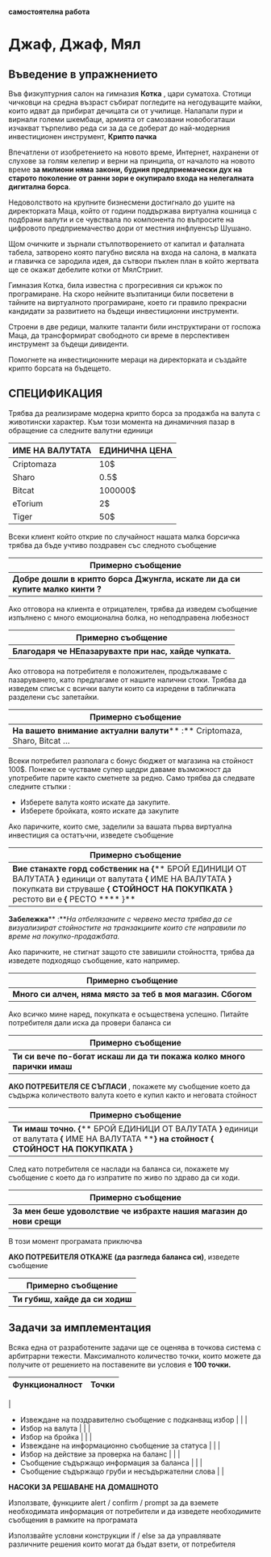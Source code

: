 **самостоятелна работа**

# Джаф, Джаф, Мял

## Въведение в упражнението

Във физкултурния салон на гимназия **Котка** , цари суматоха. Стотици чичковци на средна възраст събират погледите на негодуващите майки, които идват да прибират дечицата си от училище. Налапали пури и вирнали големи шкембаци, армията от самозвани новобогаташи изчакват търпеливо реда си за да се доберат до най-модерния инвестиционен инструмент, **Крипто пачка**

Впечатлени от изобретението на новото време, Интернет, нахранени от слухове за голям келепир и верни на принципа, от началото на новото време **за милиони няма закони, будния предприемачески дух на старото поколение от ранни зори е окупирало входа на нелегалната дигитална борса**.

Недоволството на крупните бизнесмени достигнало до ушите на директорката Маца, който от години поддържава виртуална кошница с подбрани валути и се чувствала по компонента по въпросите на цифровото предприемачество дори от местния инфлуенсър Шушано.

Щом очичките и зърнали стълпотворението от капитал и фаталната табела, затворено която пагубно висяла на входа на салона, в малката и главичка се зародила идея, да сътвори пъклен план в който жертвата ще се окажат дебелите котки от МялСтриит.

Гимназия Котка, била известна с прогресивния си кръжок по програмиране. На скоро нейните възпитаници били посветени в тайните на виртуалното програмиране, което ги правило прекрасни кандидати за развитието на бъдещи инвестиционни инструменти.

Строени в две редици, малките таланти били инструктирани от госпожа Маца, да трансформират свободното си време в перспективен инструмент за бъдещи дивиденти.

Помогнете на инвестиционните мераци на директорката и създайте крипто борсата на бъдещето.

## СПЕЦИФИКАЦИЯ

Трябва да реализираме модерна крипто борса за продажба на валута с животински характер. Към този момента на динамичния пазар в обращение са следните валутни единици

| **ИМЕ НА ВАЛУТАТА** | **ЕДИНИЧНА ЦЕНА** |
| --- | --- |
| Criptomaza | 10$ |
| Sharo | 0.5$ |
| Bitcat | 100000$ |
| eTorium | 2$ |
| Tiger | 50$ |

Всеки клиент който открие по случайност нашата малка борсичка трябва да бъде учтиво поздравен със следното съобщение

| **Примерно съобщение** |
| --- |
| **Добре дошли в крипто борса Джунгла, искате ли да си купите малко кинти**  **?** |

Ако отговора на клиента е отрицателен, трябва да изведем съобщение изпълнено с много емоционална болка, но неподправена любезност

| **Примерно съобщение** |
| --- |
| **Благодаря че НЕпазарувахте при нас, хайде чупката.** |

Ако отговора на потребителя е положителен, продължаваме с пазаруването, като предлагаме от нашите налични стоки. Трябва да изведем списък с всички валути които са изредени в табличката разделени със запетайки.

| **Примерно съобщение** |
| --- |
| **На вашето внимание актуални валути**** :** Criptomaza, Sharo, Bitcat … |

Всеки потребител разполага с бонус бюджет от магазина на стойност 100$. Понеже се чустваме супер щедри даваме възможност да употребите парите както сметнете за редно. Само трябва да следвате следните стъпки :

- Изберете валута която искате да закупите.
- Изберете бройката, която искате да закупите

Ако паричките, които сме, заделили за вашата първа виртуална инвестиция са остатъчни, изведете съобщение

| **Примерно съобщение** |
| --- |
| **Вие станахте горд собственик на**  **{**** БРОЙ ЕДИНИЦИ ОТ ВАЛУТАТА ****}**** единици от валутата ****{**** ИМЕ НА ВАЛУТАТА ****}**** покупката ви струваше ****{**  **СТОЙНОСТ НА ПОКУПКАТА**  **}**** рестото ви е ****{**** РЕСТО **** }** |

**Забележка**** :**_На отбелязаните с червено места трябва да се визуализират стойностите на транзакциите които сте направили по време на покупко-продажбата._

Ако паричките, не стигнат защото сте завишили стойността, трябва да изведете подходящо съобщение, като например.

| **Примерно съобщение** |
| --- |
| **Много си алчен, няма място за теб в моя магазин. Сбогом** |

Ако всичко мине наред, покупката е осъществена успешно. Питайте потребителя дали иска да провери баланса си

| **Примерно съобщение** |
| --- |
| **Ти си вече по-богат искаш ли да ти покажа колко много парички имаш** |

**АКО ПОТРЕБИТЕЛЯ СЕ СЪГЛАСИ** , покажете му съобщение което да съдържа количеството валута което е купил както и неговата стойност

| **Примерно съобщение** |
| --- |
| **Ти имаш точно.**  **{**** БРОЙ ЕДИНИЦИ ОТ ВАЛУТАТА ****}**** единици от валутата ****{**** ИМЕ НА ВАЛУТАТА ****}**  **на стойност**  **{**  **СТОЙНОСТ НА ПОКУПКАТА**  **}** |

След като потребителя се наслади на баланса си, покажете му съобщение с което да го изпратите по живо по здраво да си ходи.

| **Примерно съобщение** |
| --- |
| **За мен беше удоволствие че избрахте нашия магазин до нови срещи** |

В този момент програмата приключва

**АКО ПОТРЕБИТЕЛЯ ОТКАЖЕ** **(****да разгледа баланса си****)**, изведете съобщение

| **Примерно съобщение** |
| --- |
| **Ти губиш, хайде да си ходиш** |

## Задачи за имплементация

Всяка една от разработените задачи ще се оценява в точкова система с арбитрарни тежести. Максималното количество точки, които можете да получите от решението на поставените ви условия е **100 точки.**

| **Функционалност** | **Точки** |
| --- | --- |
|
- Извеждане на поздравително съобщение с подканващ избор
 |
 |
|
- Избор на валута
 |
 |
|
- Избор на бройка
 |
 |
|
- Извеждане на информационно съобщение за статуса
 |
 |
|
- Избор на действие за проверка на баланс
 |
 |
|
- Съобщение съдържащо информация за баланса
 |
 |
|
- Съобщение съдържащо груби и несъдържателни слова
 |
 |

**НАСОКИ ЗА РЕШАВАНЕ НА ДОМАШНОТО**

Използвате, функциите alert / confirm / prompt за да вземете необходимата информация от потребители и да изведете необходимите съобщения в рамките на програмата

Използвайте условни конструкции if / else за да управлявате различните решения които могат да бъдат взети, от потребителя
